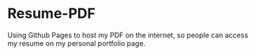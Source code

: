 # Resume-PDF
Using Github Pages to host my PDF on the internet, so people can access my resume on my personal portfolio page.
